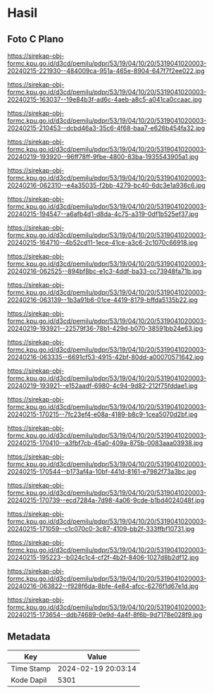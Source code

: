 # Hasil

## Foto C Plano

https://sirekap-obj-formc.kpu.go.id/d3cd/pemilu/pdpr/53/19/04/10/20/5319041020003-20240215-221930--484009ca-951a-465e-8904-647f7f2ee022.jpg

https://sirekap-obj-formc.kpu.go.id/d3cd/pemilu/pdpr/53/19/04/10/20/5319041020003-20240215-163037--19e84b3f-ad6c-4aeb-a8c5-a041ca0ccaac.jpg

https://sirekap-obj-formc.kpu.go.id/d3cd/pemilu/pdpr/53/19/04/10/20/5319041020003-20240215-210453--dcbd46a3-35c6-4f68-baa7-e626b454fa32.jpg

https://sirekap-obj-formc.kpu.go.id/d3cd/pemilu/pdpr/53/19/04/10/20/5319041020003-20240219-193920--96ff78ff-9fbe-4800-83ba-1935543905a1.jpg

https://sirekap-obj-formc.kpu.go.id/d3cd/pemilu/pdpr/53/19/04/10/20/5319041020003-20240216-062310--e4a35035-f2bb-4279-bc40-6dc3e1a936c6.jpg

https://sirekap-obj-formc.kpu.go.id/d3cd/pemilu/pdpr/53/19/04/10/20/5319041020003-20240215-194547--a6afb4d1-d8da-4c75-a319-0df1b525ef37.jpg

https://sirekap-obj-formc.kpu.go.id/d3cd/pemilu/pdpr/53/19/04/10/20/5319041020003-20240215-164710--4b52cd11-1ece-41ce-a3c6-2c1070c66918.jpg

https://sirekap-obj-formc.kpu.go.id/d3cd/pemilu/pdpr/53/19/04/10/20/5319041020003-20240216-062525--894bf8bc-e1c3-4ddf-ba33-cc73948fa71b.jpg

https://sirekap-obj-formc.kpu.go.id/d3cd/pemilu/pdpr/53/19/04/10/20/5319041020003-20240216-063139--1b3a91b6-01ce-4419-8179-bffda5135b22.jpg

https://sirekap-obj-formc.kpu.go.id/d3cd/pemilu/pdpr/53/19/04/10/20/5319041020003-20240219-193921--22579f36-78b1-429d-b070-38591bb24e63.jpg

https://sirekap-obj-formc.kpu.go.id/d3cd/pemilu/pdpr/53/19/04/10/20/5319041020003-20240216-063335--6691cf53-4915-42bf-80dd-a00070571642.jpg

https://sirekap-obj-formc.kpu.go.id/d3cd/pemilu/pdpr/53/19/04/10/20/5319041020003-20240219-193921--e152aadf-6980-4c94-9d82-212f75fddae1.jpg

https://sirekap-obj-formc.kpu.go.id/d3cd/pemilu/pdpr/53/19/04/10/20/5319041020003-20240215-170215--7fc23ef4-e08a-4189-b8c9-1cea5070d2bf.jpg

https://sirekap-obj-formc.kpu.go.id/d3cd/pemilu/pdpr/53/19/04/10/20/5319041020003-20240215-170410--a3fbf7cb-45a0-409a-875b-0083aaa03938.jpg

https://sirekap-obj-formc.kpu.go.id/d3cd/pemilu/pdpr/53/19/04/10/20/5319041020003-20240215-170544--b173af4a-10bf-441d-8161-e7982f73a3bc.jpg

https://sirekap-obj-formc.kpu.go.id/d3cd/pemilu/pdpr/53/19/04/10/20/5319041020003-20240215-170739--ecd7284a-7d98-4a06-9cde-b1bd4024048f.jpg

https://sirekap-obj-formc.kpu.go.id/d3cd/pemilu/pdpr/53/19/04/10/20/5319041020003-20240215-171059--c1c070c0-3c87-4109-bb2f-333ffbf10731.jpg

https://sirekap-obj-formc.kpu.go.id/d3cd/pemilu/pdpr/53/19/04/10/20/5319041020003-20240215-195223--b024c1c4-cf2f-4b2f-8406-1027d8b2df12.jpg

https://sirekap-obj-formc.kpu.go.id/d3cd/pemilu/pdpr/53/19/04/10/20/5319041020003-20240216-063822--f928f6da-8bfe-4e84-afcc-6276f1d67e1d.jpg

https://sirekap-obj-formc.kpu.go.id/d3cd/pemilu/pdpr/53/19/04/10/20/5319041020003-20240215-173654--ddb74689-0e9d-4a4f-8f6b-9d7178e028f9.jpg


## Metadata

| Key        | Value               |
| ---------- | ------------------- |
| Time Stamp | 2024-02-19 20:03:14 |
| Kode Dapil | 5301                |




